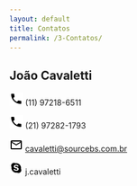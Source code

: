 ```yaml
---
layout: default
title: Contatos
permalink: /3-Contatos/
---
```


## João Cavaletti

![](/images/phone.png) (11) 97218-6511

![](/images/phone.png) (21) 97282-1793

![](/images/email-outline.png) cavaletti@sourcebs.com.br

![](/images/skype.png) j.cavaletti
